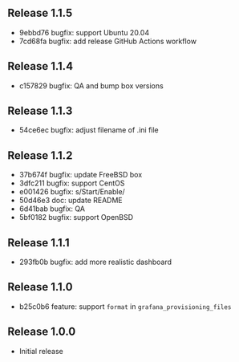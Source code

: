## Release 1.1.5

* 9ebbd76 bugfix: support Ubuntu 20.04
* 7cd68fa bugfix: add release GitHub Actions workflow

## Release 1.1.4

* c157829 bugfix: QA and bump box versions

## Release 1.1.3

* 54ce6ec bugfix: adjust filename of .ini file

## Release 1.1.2

* 37b674f bugfix: update FreeBSD box
* 3dfc211 bugfix: support CentOS
* e001426 bugfix: s/Start/Enable/
* 50d46e3 doc: update README
* 6d41bab bugfix: QA
* 5bf0182 bugfix: support OpenBSD

## Release 1.1.1

* 293fb0b bugfix: add more realistic dashboard

## Release 1.1.0

* b25c0b6 feature: support `format` in `grafana_provisioning_files`

## Release 1.0.0

* Initial release

